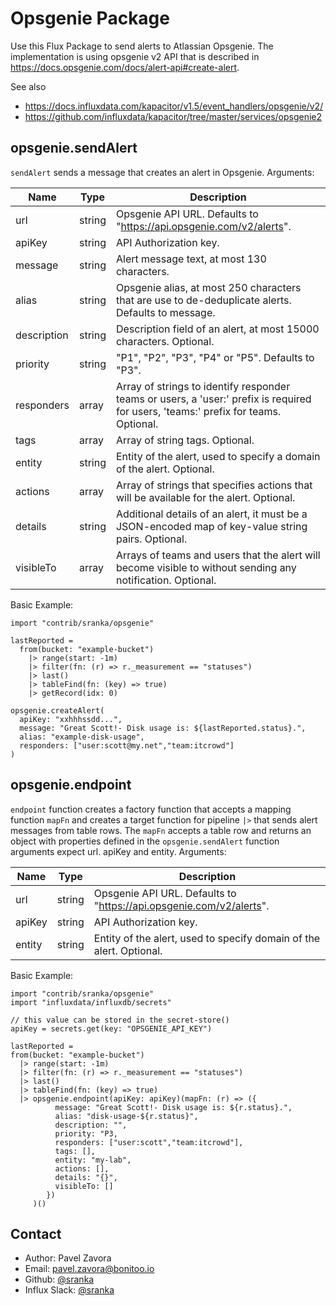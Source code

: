# Opsgenie Package

Use this Flux Package to send alerts to Atlassian Opsgenie. The implementation is using opsgenie v2 API that is described
in https://docs.opsgenie.com/docs/alert-api#create-alert. 

See also
- https://docs.influxdata.com/kapacitor/v1.5/event_handlers/opsgenie/v2/
- https://github.com/influxdata/kapacitor/tree/master/services/opsgenie2 

## opsgenie.sendAlert

`sendAlert` sends a message that creates an alert in Opsgenie. Arguments:

| Name        | Type   | Description                                                       |
| ----        | ----   | -----------                                                       |
| url         | string | Opsgenie API URL. Defaults to "https://api.opsgenie.com/v2/alerts". |
| apiKey      | string | API Authorization key. |
| message     | string | Alert message text, at most 130 characters. |
| alias       | string | Opsgenie alias, at most 250 characters that are use to de-deduplicate alerts. Defaults to message. |
| description | string | Description field of an alert, at most 15000 characters. Optional. |
| priority    | string | "P1", "P2", "P3", "P4" or "P5". Defaults to "P3". |
| responders  | array  | Array of strings to identify responder teams or users, a 'user:' prefix is required for users, 'teams:' prefix for teams. Optional. |
| tags        | array  | Array of string tags. Optional. |
| entity      | string | Entity of the alert, used to specify a domain of the alert. Optional. |
| actions     | array  | Array of strings that specifies actions that will be available for the alert. Optional. |
| details     | string | Additional details of an alert, it must be a JSON-encoded map of key-value string pairs. Optional. |
| visibleTo   | array  | Arrays of teams and users that the alert will become visible to without sending any notification. Optional. |

Basic Example:

    import "contrib/sranka/opsgenie"

    lastReported =
      from(bucket: "example-bucket")
        |> range(start: -1m)
        |> filter(fn: (r) => r._measurement == "statuses")
        |> last()
        |> tableFind(fn: (key) => true)
        |> getRecord(idx: 0)

    opsgenie.createAlert(
      apiKey: "xxhhhssdd...",
      message: "Great Scott!- Disk usage is: ${lastReported.status}.",
      alias: "example-disk-usage",
      responders: ["user:scott@my.net","team:itcrowd"]
    )
## opsgenie.endpoint 

`endpoint` function creates a factory function that accepts a mapping function `mapFn` and creates a target function for pipeline `|>` that sends alert messages from table rows. The `mapFn` accepts a table row and returns an object with properties defined in the `opsgenie.sendAlert` function arguments expect url. apiKey and entity. Arguments:

| Name     | Type   | Description                                                         |
| ----     | ----   | -----------                                                         |
| url      | string | Opsgenie API URL. Defaults to "https://api.opsgenie.com/v2/alerts". | 
| apiKey   | string | API Authorization key. |
| entity   | string | Entity of the alert, used to specify domain of the alert. Optional. |

Basic Example:

    import "contrib/sranka/opsgenie"
    import "influxdata/influxdb/secrets"

    // this value can be stored in the secret-store()
    apiKey = secrets.get(key: "OPSGENIE_API_KEY")

    lastReported =
    from(bucket: "example-bucket")
      |> range(start: -1m)
      |> filter(fn: (r) => r._measurement == "statuses")
      |> last()
      |> tableFind(fn: (key) => true)
      |> opsgenie.endpoint(apiKey: apiKey)(mapFn: (r) => ({
              message: "Great Scott!- Disk usage is: ${r.status}.", 
              alias: "disk-usage-${r.status}",
              description: "",
              priority: "P3,
              responders: ["user:scott","team:itcrowd"],
              tags: [],
              entity: "my-lab",
              actions: [],
              details: "{}",
              visibleTo: []
            })
         )()


## Contact

- Author: Pavel Zavora
- Email: pavel.zavora@bonitoo.io
- Github: [@sranka](https://github.com/sranka)
- Influx Slack: [@sranka](https://influxdata.com/slack)
